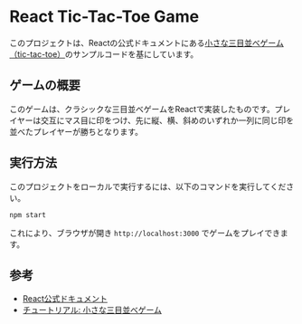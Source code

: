 # React Tic-Tac-Toe Game

このプロジェクトは、Reactの公式ドキュメントにある[小さな三目並べゲーム（tic-tac-toe）](https://ja.react.dev/learn/tutorial-tic-tac-toe)のサンプルコードを基にしています。

## ゲームの概要
このゲームは、クラシックな三目並べゲームをReactで実装したものです。プレイヤーは交互にマス目に印をつけ、先に縦、横、斜めのいずれか一列に同じ印を並べたプレイヤーが勝ちとなります。

## 実行方法
このプロジェクトをローカルで実行するには、以下のコマンドを実行してください。

```
npm start
```

これにより、ブラウザが開き `http://localhost:3000` でゲームをプレイできます。

## 参考
- [React公式ドキュメント](https://ja.react.dev/)
- [チュートリアル: 小さな三目並べゲーム](https://ja.react.dev/learn/tutorial-tic-tac-toe)